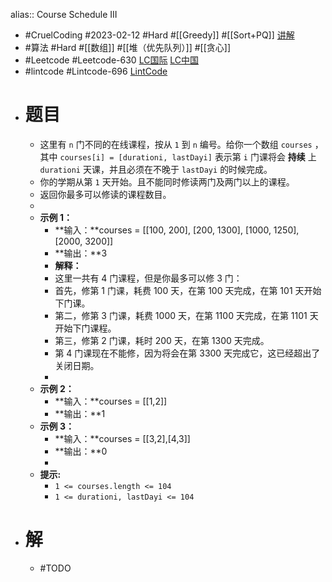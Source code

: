 alias:: Course Schedule III

- #CruelCoding #2023-02-12 #Hard #[[Greedy]] #[[Sort+PQ]] [讲解](https://youtu.be/PTD5SaqqE-w)
- #算法 #Hard #[[数组]] #[[堆（优先队列）]] #[[贪心]]
- #Leetcode #Leetcode-630 [LC国际](https://leetcode.com/problems/course-schedule-iii/) [LC中国](https://leetcode.cn/problems/course-schedule-iii/)
- #lintcode #Lintcode-696 [LintCode](https://www.lintcode.com/problem/696/)
- # 题目
	- 这里有 `n` 门不同的在线课程，按从 `1` 到 `n` 编号。给你一个数组 `courses` ，其中 `courses[i] = [durationi, lastDayi]` 表示第 `i` 门课将会 **持续** 上 `durationi` 天课，并且必须在不晚于 `lastDayi` 的时候完成。
	- 你的学期从第 `1` 天开始。且不能同时修读两门及两门以上的课程。
	- 返回你最多可以修读的课程数目。
	-
	- **示例 1：**
		- **输入：**courses = [[100, 200], [200, 1300], [1000, 1250], [2000, 3200]]
		- **输出：**3
		- **解释：**
		- 这里一共有 4 门课程，但是你最多可以修 3 门：
		- 首先，修第 1 门课，耗费 100 天，在第 100 天完成，在第 101 天开始下门课。
		- 第二，修第 3 门课，耗费 1000 天，在第 1100 天完成，在第 1101 天开始下门课程。
		- 第三，修第 2 门课，耗时 200 天，在第 1300 天完成。
		- 第 4 门课现在不能修，因为将会在第 3300 天完成它，这已经超出了关闭日期。
		-
	- **示例 2：**
		- **输入：**courses = [[1,2]]
		- **输出：**1
	- **示例 3：**
		- **输入：**courses = [[3,2],[4,3]]
		- **输出：**0
		-
	- **提示:**
		- `1 <= courses.length <= 104`
		- `1 <= durationi, lastDayi <= 104`
- # 解
	- #TODO